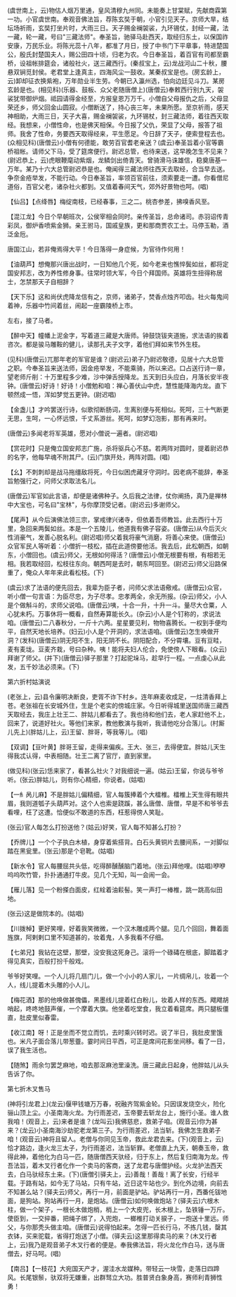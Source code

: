 <!-- { "loadSidebar": true } -->
(虞世南上，云)物估人烟万里通，皇风清穆九州同。未能奏上甘棠赋，先献商霖第一功。小官虞世南。奉观音佛法旨，荐陈玄奘于朝，小官引见天子。京师大旱，结坛场祈雨，玄奘打坐片时，大雨三日。天子赐金襕袈裟，九环锡仗，封经一藏，法一藏，轮一藏，号曰"三藏法师"。奉圣旨，驰驿马赴西天，取经归东土，以保国祚安康，万民乐业。将陈光蕊十八年，都准了月日，授了中书门下平章事，特进楚国公，殷氏封楚国夫人，赐公田四十顷，归老为农。今日奉圣旨，着百官有司都至霸桥，设祖帐排筵会，诸般社火，送三藏西行。(秦叔宝上，云)龙战河山二十秋，腰悬双锏觅封侯。老君堂上逢真主，四海风尘一鼓收。某秦叔宝是也。(房玄龄上，云)卸却征衣换紫袍，万年勋业半生劳。今朝已入瀛州选，怕向边廷见斗刀。某房玄龄是也。(相见科)(乐器、鼓板、众父老随唐僧上)(唐僧云)奉敕西行别九天，袈裟犹带御炉烟。祗园请得金经至，方报皇恩万万千。小僧自父母报仇之后，父母显荣还乡，师父回金山圆寂。小僧断送了，持心丧三年，未果所愿。至京祈雨，感天神相助，大雨三日，天子大喜，赐金襕袈裟，九环锡杖，封三藏法师，着往西天取经。我想来，小僧性命，也是佛天相保。今日报了父仇，荣显了父母，报答了祖师。我舍了性命，务要西天取得经来，平生愿足。今日辞了天子，便索登程去也。(众相见科)(唐僧云)小僧有何德能，敢劳百官耆老亲送？(虞云)奉圣旨着小官等霸桥祖帐。请师父下马，受了筵席便行。尉迟总管，也待来送，这早晚怎生不见来？(尉迟恭上，云)虎眼鞭麾动紫烟，龙鳞剑出倚青天。曾骑滑马诛雄信，稳奠唐基一万年。某乃十六大总管尉迟恭是也。俺闻得三藏法师往西天去取经，合当早去送。争奈金疮举发，不能行动。今日奉圣旨，率领百官前往，须索要走一遭。你看僧尼道俗，百官父老，诸杂社火都到。又值着春间天气，郊外好景物也呵。(唱)

【仙吕】【点绛唇】梅绽南枝，已经春事，三之二。桃杏参差，拂嗅香风至。

【混江龙】今日个早朝班次，公侯宰相会同时。亲传圣旨，总命诸司。赤羽诏传青彩凤，御炉香喷紫金狮。亲王驸马，国戚皇族，更和那商贾农工士。马停玉勒，酒泛金卮。

唐国江山，若非俺焉得大平！今日落得一身症候，为官待作何用！

【油葫芦】想俺那兴唐出战时，一日知他几个死，如今老来也憔悴鬓如丝，都将定国安邦志，改为养性修身事。往常时领大军，今日个拜国师。英雄将生扭得称居士，怎禁那天子自相辞？

【天下乐】这和尚伏虎降龙信有之，京师，诸弟子，焚香点烛齐叩齿。社火每鬼间着神，乐器中竹间着丝，闹起一座霸陵桥上市。

左右，接了马者。

【醉中天】幢幡上泥金字，写着道三藏是大唐师。钟鼓饶钹夹道施，求法语的挨着咨次。都是骏马雕鞍的健儿，读那孔夫子文字，着他们拜如来节外生枝。

(见科)(唐僧云)兀那年老的军官是谁？(尉迟云)弟子乃尉迟敬德，见居十六大总管之职。今奉圣旨来送法师，因金疮举发，不能乘骑，所以来迟。口占送行诗一章，望老师斤削：十万里程多少难，沙中弹舌授降龙。五天到日头应白，月落长安半夜钟。(唐僧云)好诗！好诗！小僧勉和咱：禅心善伏山中虎，慧性能降海内龙。直下顿然成一悟，浑如梦觉五更钟。(尉迟唱)

【金盏儿】才吟罢送行诗，似歌彻断肠词，生离别便与死相似。死呵，三十气断更无思，生呵，一心怀远恨，千丈系游丝。死呵，如梦幻泡影，那有再来时。

(唐僧云)多闻老将军英雄，愿对小僧说一遍者。(尉迟唱)

【赏花时】只是俺立国安邦志广施，杀将驱兵心不慈。若两阵对圆时，提着尉迟恭的名字，他每早魂不附其尸。(云)门旗开处，两阵对圆。(唱)

【幺】不刺刺却是战马拖缰敌将死，今日似困虎藏牙守洞时。因老病不能辞，奉圣旨勉强行之，问师父求取法名儿。

(唐僧云)军官如此言语，却便是诸佛种子。久后我之法律，仗你阐扬，真乃是禅林中大宝也，可名曰"宝林"，与你摩顶受记者。(尉迟云)多谢师父。

【尾声】从今后演佛法领三宗，掌戒律兴诸寺，但依着吾师教旨。此去西行十万里，急回来两鬓如丝。本是一个五陵儿，他道我有佛子容姿。(唐僧云)从今后灭火性消豪气，发善心脱名利。(尉迟唱)师父着我将豪气消磨，将善心来使。(唐僧云)众官军民人等听着：小僧折一枝松，插在此道傍要他活。我去后，此松朝西，如朝东，小僧回也。(虞云)师父，无根如何得活？(唐僧云)小僧无根要有根，有相若无相。我若取经回，松枝往东向。朝西呵是去时，朝东呵回至。(尉迟云)师父沿路保重了，俺众人年年来此看松枝。(下)

(虞云)求了法语的便先回去，我辈为臣子者，问师父求法语儆戒。(唐僧云)众官，听小僧一句言语：为臣尽忠，为子尽孝。忠孝两全，余无所报。(杂云)师父，小人是个做斛斗的，求师父说咱。(唐僧云)咦，十合一升，十升一斗。量尽大仓粟，人心犹未朽。万事休将一概看，自然寿算能长久。(杂云)小人是个钉称的，求说法咱。(唐僧云)二八春秋分，一斤十六两。星星要见利，物物喜腾长。一权到手便均平，自然天地长培养。(妇云)小人是个开洞的，求法语咱。(唐僧云)怎生唤做开洞？(发科)(唐僧云)阴无阳不生，阳无阴不长。阴阳配合，不分霄壤。豆有豆畦，麦有麦垅。豆麦齐栽，号曰杂种。咦！能将夫妇人伦合，免使傍人下眼看。(众云)拜谢了师父。(并下)(唐僧云)驿子那里？打起驼垛马，趁早行一程。一点虔心从此发，五千妙法必须来。(下)

第六折村姑演说

(老张上，云)县令廉明决断良，吏胥不诈下村乡。连年麻麦收成足，一炷清香拜上苍。老张祖在长安城外住，生是个老实的傍城庄家。今日听得城里送国师唐三藏西天取经去，我庄上壮王二、胖姑儿都看去了。我也待和他们去，老人家赶他不上，回来了，说道好社火。等他们来家，教他敷演与我听，我请他吃分合落儿。(村厮儿先上)(胖姑儿上，云)王留、胖哥，等我等儿。(唱)

【双调】【豆叶黄】胖哥王留，走得来偏疾。王大、张三，去得便宜。胖姑儿天生得我忒认得，中表相随。壮王二离了官厅，直到家里。

(做见科)(张云)恁来家了，看甚么社火？对我细说一遍。(姑云)王留，你说与爷爷听。(张云)胖姑儿，则有你心精细，你说者。(姑唱)

【一糹呙儿麻】不是胖姑儿偏精细，官人每簇捧着个大檑椎。檑椎上天生得有眼共眉，我则道瓠子头葫芦对。这个人也索是跷蹊，甚么唐僧、唐僧，早是不和爷爷去看哩，枉了这遭。恰便似不敢道的东西，枉惹得傍人笑耻。

(张云)官人每怎么打扮送他？(姑云)好笑，官人每不知甚么打扮？

【乔牌儿】一个个子执白木植，身穿着紫搭背。白石头黄铜片去腰间系，一对脚似踏在黑瓮里。(张云)那是个皂靴。(姑唱)

【新水令】官人每腰屈共头低，吃得醉醺醺脑门着地。(张云)拜他哩。(姑唱)咿咿呜呜吹竹管，扑扑通通打牛皮。见几个无知，叫一会闹一会。

【雁儿落】见一个粉搽白面皮，红絟着油鬏髻。笑一声打一棒椎，跳一跳高似田地。

(张云)这是做院本的。(姑唱)

【川拨棹】更好笑哩，好着我笑微微，一个汉木雕成两个腿。见几个回回，舞着面旌旗，阿剌剌口里不知道甚的，妆着鬼，人多我看不仔细。

【七弟兄】我钻在这壁，那壁，没安我这死身己。滚将一个碌碡在根底，脚踏着才得见真实，百般打扮千般戏。

爷爷好笑哩。一个人儿将几扇门儿，做一个小小的人家儿，一片绸帛儿，妆着一个人，线儿提着木头雕的小人儿。

【梅花酒】那的他唤做甚傀儡，黑墨线儿提着红白粉儿，妆着人样的东西。飕飕胡哨起，咚咚地鼓声催，一个摩着大旗。他坐着吃堂食，我立着看筵席。两只腿板僵直，肚皮里似春雷。

【收江南】呀！正是坐而不觉立而饥，去时乘兴转时迟。说了半日，我肚皮里饿也。米凡子面合落儿带葱虀。霎时间日平西，可正是席间花影坐间移。看了一日，误了我生活也。

【随煞】雨余匀罢芝麻地，咱去那沤麻池里澡洗。唐三藏此日起身，他胖姑儿从头告诉了你。

第七折木叉售马

(神将引龙君上)(龙云)偃甲钱塘万万春，祝融齐驾紫金轮。只因误发烧空火，险化骊山顶上尘。小圣南海火龙。为行雨差迟，玉帝要去斩龙台上，施行小圣。谁人救我咱！(观音上，云)来者是谁？(龙叫云)我佛慈悲，救弟子咱。(观音云)你为甚来？(龙云)小圣南海沙劫驼老龙第三子。为行雨差迟，法当斩。我佛怎生救弟子咱！(观音云)神将且留人。老僧与你同见玉帝，救此龙君去来。(下)(观音上，云)恰才路边，逢火龙三太子，为行雨差迟，法当斩罪。老僧直上九天，朝奏玉帝，救得此神，着他化为白马一匹，随唐僧西天驮经，归于东上，然后复归南海为龙。传吾法旨，着木叉行者化作一个卖马的客商，送了龙君与唐僧护经。火龙护法西天去，白马驮经东土来。(下)(唐僧引驿夫上，云)善哉！善哉！离了长安，行经半载。于路有站，如今无了马站，只有牛站，近日这牛站也少。到化外边境，向前去不知甚么站？(驿夫云)师父，再行一月，前面是驴站。驴站再行一月，西番仛钹地面，是狗站。狗站再行一月，是炮站。(唐僧云)如何唤做炮站？(驿夫云)六根木柱，做一个架子，一根长木做炮梢，梢上一个大皮兜，长木根上，坠铁锤一万斤。使臣到，一交捽番，把绳子绑了，入兜炮，一榔椎打动关捩子，一炮送十里远。师父，与你那秃头做主咱。(唐僧云)说得怕起来。怎得一匹长行马，不拣几钱，罄其衣钵，买来驼载，省得打炮送了小僧。(驿夫云)这里那得卖马的来？(木叉行者上，云)我乃是观音弟子木叉行者的便是。奉我佛法旨，将火龙化作白马，送与唐僧去，好马呵。(唱)

【南吕】【一枝花】大宛国天产才，渥洼水龙媒种。带轻云一块雪，走落日四蹄风。长尾银鬃，驮双将无嫌重，出群驽立大功。胜普贤白象身高，赛师利青狮性勇！

